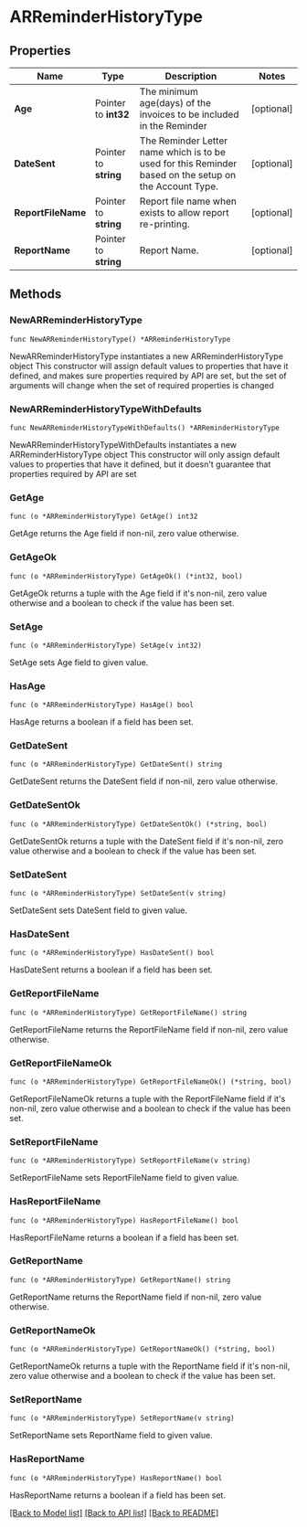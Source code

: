 # ARReminderHistoryType

## Properties

Name | Type | Description | Notes
------------ | ------------- | ------------- | -------------
**Age** | Pointer to **int32** | The minimum age(days) of the invoices to be included in the Reminder | [optional] 
**DateSent** | Pointer to **string** | The Reminder Letter name which is to be used for this Reminder based on the setup on the Account Type. | [optional] 
**ReportFileName** | Pointer to **string** | Report file name when exists to allow report re-printing. | [optional] 
**ReportName** | Pointer to **string** | Report Name. | [optional] 

## Methods

### NewARReminderHistoryType

`func NewARReminderHistoryType() *ARReminderHistoryType`

NewARReminderHistoryType instantiates a new ARReminderHistoryType object
This constructor will assign default values to properties that have it defined,
and makes sure properties required by API are set, but the set of arguments
will change when the set of required properties is changed

### NewARReminderHistoryTypeWithDefaults

`func NewARReminderHistoryTypeWithDefaults() *ARReminderHistoryType`

NewARReminderHistoryTypeWithDefaults instantiates a new ARReminderHistoryType object
This constructor will only assign default values to properties that have it defined,
but it doesn't guarantee that properties required by API are set

### GetAge

`func (o *ARReminderHistoryType) GetAge() int32`

GetAge returns the Age field if non-nil, zero value otherwise.

### GetAgeOk

`func (o *ARReminderHistoryType) GetAgeOk() (*int32, bool)`

GetAgeOk returns a tuple with the Age field if it's non-nil, zero value otherwise
and a boolean to check if the value has been set.

### SetAge

`func (o *ARReminderHistoryType) SetAge(v int32)`

SetAge sets Age field to given value.

### HasAge

`func (o *ARReminderHistoryType) HasAge() bool`

HasAge returns a boolean if a field has been set.

### GetDateSent

`func (o *ARReminderHistoryType) GetDateSent() string`

GetDateSent returns the DateSent field if non-nil, zero value otherwise.

### GetDateSentOk

`func (o *ARReminderHistoryType) GetDateSentOk() (*string, bool)`

GetDateSentOk returns a tuple with the DateSent field if it's non-nil, zero value otherwise
and a boolean to check if the value has been set.

### SetDateSent

`func (o *ARReminderHistoryType) SetDateSent(v string)`

SetDateSent sets DateSent field to given value.

### HasDateSent

`func (o *ARReminderHistoryType) HasDateSent() bool`

HasDateSent returns a boolean if a field has been set.

### GetReportFileName

`func (o *ARReminderHistoryType) GetReportFileName() string`

GetReportFileName returns the ReportFileName field if non-nil, zero value otherwise.

### GetReportFileNameOk

`func (o *ARReminderHistoryType) GetReportFileNameOk() (*string, bool)`

GetReportFileNameOk returns a tuple with the ReportFileName field if it's non-nil, zero value otherwise
and a boolean to check if the value has been set.

### SetReportFileName

`func (o *ARReminderHistoryType) SetReportFileName(v string)`

SetReportFileName sets ReportFileName field to given value.

### HasReportFileName

`func (o *ARReminderHistoryType) HasReportFileName() bool`

HasReportFileName returns a boolean if a field has been set.

### GetReportName

`func (o *ARReminderHistoryType) GetReportName() string`

GetReportName returns the ReportName field if non-nil, zero value otherwise.

### GetReportNameOk

`func (o *ARReminderHistoryType) GetReportNameOk() (*string, bool)`

GetReportNameOk returns a tuple with the ReportName field if it's non-nil, zero value otherwise
and a boolean to check if the value has been set.

### SetReportName

`func (o *ARReminderHistoryType) SetReportName(v string)`

SetReportName sets ReportName field to given value.

### HasReportName

`func (o *ARReminderHistoryType) HasReportName() bool`

HasReportName returns a boolean if a field has been set.


[[Back to Model list]](../README.md#documentation-for-models) [[Back to API list]](../README.md#documentation-for-api-endpoints) [[Back to README]](../README.md)


